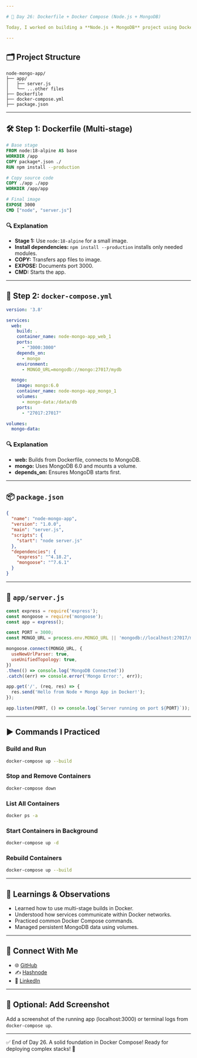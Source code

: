 ```yaml
---

# 📅 Day 26: Dockerfile + Docker Compose (Node.js + MongoDB)

Today, I worked on building a **Node.js + MongoDB** project using Docker and Docker Compose. This task helped me understand how to containerize applications efficiently and link services together.

---
```


## 🗂️ Project Structure

```
node-mongo-app/
├── app/
│   ├── server.js
│   └── ...other files
├── Dockerfile
├── docker-compose.yml
├── package.json
```

---

## 🛠️ Step 1: Dockerfile (Multi-stage)

```Dockerfile
# Base stage
FROM node:18-alpine AS base
WORKDIR /app
COPY package*.json ./
RUN npm install --production

# Copy source code
COPY ./app ./app
WORKDIR /app/app

# Final image
EXPOSE 3000
CMD ["node", "server.js"]
```

### 🔍 Explanation

- **Stage 1:** Use `node:18-alpine` for a small image.
- **Install dependencies:** `npm install --production` installs only needed modules.
- **COPY:** Transfers app files to image.
- **EXPOSE:** Documents port 3000.
- **CMD:** Starts the app.

---

## 🐳 Step 2: `docker-compose.yml`

```yaml
version: '3.8'

services:
  web:
    build: .
    container_name: node-mongo-app_web_1
    ports:
      - "3000:3000"
    depends_on:
      - mongo
    environment:
      - MONGO_URL=mongodb://mongo:27017/mydb

  mongo:
    image: mongo:6.0
    container_name: node-mongo-app_mongo_1
    volumes:
      - mongo-data:/data/db
    ports:
      - "27017:27017"

volumes:
  mongo-data:
```

### 🔍 Explanation

- **web:** Builds from Dockerfile, connects to MongoDB.
- **mongo:** Uses MongoDB 6.0 and mounts a volume.
- **depends\_on:** Ensures MongoDB starts first.

---

## 📦 `package.json`

```json
{
  "name": "node-mongo-app",
  "version": "1.0.0",
  "main": "server.js",
  "scripts": {
    "start": "node server.js"
  },
  "dependencies": {
    "express": "^4.18.2",
    "mongoose": "^7.6.1"
  }
}
```

---

## 📄 `app/server.js`

```javascript
const express = require('express');
const mongoose = require('mongoose');
const app = express();

const PORT = 3000;
const MONGO_URL = process.env.MONGO_URL || 'mongodb://localhost:27017/mydb';

mongoose.connect(MONGO_URL, {
  useNewUrlParser: true,
  useUnifiedTopology: true,
})
.then(() => console.log('MongoDB Connected'))
.catch((err) => console.error('Mongo Error:', err));

app.get('/', (req, res) => {
  res.send('Hello from Node + Mongo App in Docker!');
});

app.listen(PORT, () => console.log(`Server running on port ${PORT}`));
```

---

## ▶️ Commands I Practiced

### Build and Run

```bash
docker-compose up --build
```

### Stop and Remove Containers

```bash
docker-compose down
```

### List All Containers

```bash
docker ps -a
```

### Start Containers in Background

```bash
docker-compose up -d
```

### Rebuild Containers

```bash
docker-compose up --build
```

---

## 🧠 Learnings & Observations

- Learned how to use multi-stage builds in Docker.
- Understood how services communicate within Docker networks.
- Practiced common Docker Compose commands.
- Managed persistent MongoDB data using volumes.

---

## 🔗 Connect With Me

- 🌐 [GitHub](https://github.com/ritesh355/Devops-journal)
- ✍️ [Hashnode](https://ritesh-devops.hashnode.dev)
- 💼 [LinkedIn](https://linkedin.com/in/ritesh-singh-092b84340)

---

## 📸 Optional: Add Screenshot

Add a screenshot of the running app (localhost:3000) or terminal logs from `docker-compose up`.

---

✅ End of Day 26. A solid foundation in Docker Compose! Ready for deploying complex stacks! 🚀

